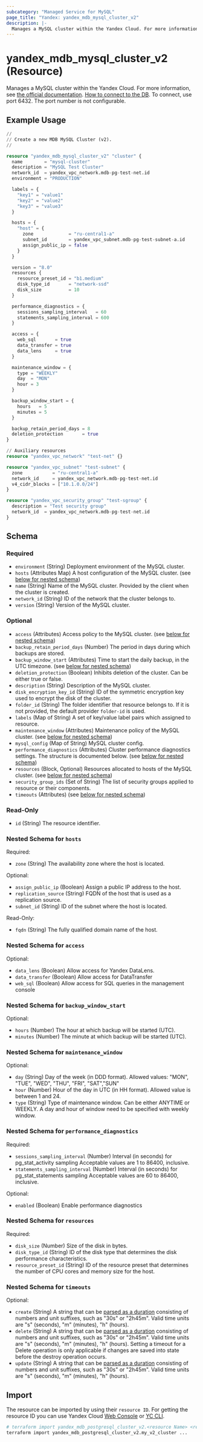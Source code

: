 ```yaml
---
subcategory: "Managed Service for MySQL"
page_title: "Yandex: yandex_mdb_mysql_cluster_v2"
description: |-
  Manages a MySQL cluster within the Yandex Cloud. For more information, see the official documentation https://cloud.yandex.com/docs/managed-mysql/. How to connect to the DB https://yandex.cloud/docs/managed-mysql/quickstart#connect. To connect, use port 6432. The port number is not configurable.
---
```


# yandex_mdb_mysql_cluster_v2 (Resource)

Manages a MySQL cluster within the Yandex Cloud. For more information, see [the official documentation](https://cloud.yandex.com/docs/managed-mysql/). [How to connect to the DB](https://yandex.cloud/docs/managed-mysql/quickstart#connect). To connect, use port 6432. The port number is not configurable.

## Example Usage

```terraform
//
// Create a new MDB MySQL Cluster (v2).
//

resource "yandex_mdb_mysql_cluster_v2" "cluster" {
  name        = "mysql-cluster"
  description = "MySQL Test Cluster"
  network_id  = yandex_vpc_network.mdb-pg-test-net.id
  environment = "PRODUCTION"

  labels = {
    "key1" = "value1"
    "key2" = "value2"
    "key3" = "value3"
  }

  hosts = {
    "host" = {
      zone             = "ru-central1-a"
      subnet_id        = yandex_vpc_subnet.mdb-pg-test-subnet-a.id
      assign_public_ip = false
    }
  }

  version = "8.0"
  resources {
    resource_preset_id = "b1.medium"
    disk_type_id       = "network-ssd"
    disk_size          = 10
  }

  performance_diagnostics = {
    sessions_sampling_interval   = 60
    statements_sampling_interval = 600
  }

  access = {
    web_sql       = true
    data_transfer = true
    data_lens     = true
  }

  maintenance_window = {
    type = "WEEKLY"
    day  = "MON"
    hour = 3
  }

  backup_window_start = {
    hours   = 5
    minutes = 5
  }

  backup_retain_period_days = 8
  deletion_protection       = true
}

// Auxiliary resources
resource "yandex_vpc_network" "test-net" {}

resource "yandex_vpc_subnet" "test-subnet" {
  zone           = "ru-central1-a"
  network_id     = yandex_vpc_network.mdb-pg-test-net.id
  v4_cidr_blocks = ["10.1.0.0/24"]
}

resource "yandex_vpc_security_group" "test-sgroup" {
  description = "Test security group"
  network_id  = yandex_vpc_network.mdb-pg-test-net.id
}
```

<!-- schema generated by tfplugindocs -->
## Schema

### Required

- `environment` (String) Deployment environment of the MySQL cluster.
- `hosts` (Attributes Map) A host configuration of the MySQL cluster. (see [below for nested schema](#nestedatt--hosts))
- `name` (String) Name of the MySQL cluster. Provided by the client when the cluster is created.
- `network_id` (String) ID of the network that the cluster belongs to.
- `version` (String) Version of the MySQL cluster.

### Optional

- `access` (Attributes) Access policy to the MySQL cluster. (see [below for nested schema](#nestedatt--access))
- `backup_retain_period_days` (Number) The period in days during which backups are stored.
- `backup_window_start` (Attributes) Time to start the daily backup, in the UTC timezone. (see [below for nested schema](#nestedatt--backup_window_start))
- `deletion_protection` (Boolean) Inhibits deletion of the cluster. Can be either true or false.
- `description` (String) Description of the MySQL cluster.
- `disk_encryption_key_id` (String) ID of the symmetric encryption key used to encrypt the disk of the cluster.
- `folder_id` (String) The folder identifier that resource belongs to. If it is not provided, the default provider `folder-id` is used.
- `labels` (Map of String) A set of key/value label pairs which assigned to resource.
- `maintenance_window` (Attributes) Maintenance policy of the MySQL cluster. (see [below for nested schema](#nestedatt--maintenance_window))
- `mysql_config` (Map of String) MySQL cluster config.
- `performance_diagnostics` (Attributes) Cluster performance diagnostics settings. The structure is documented below. (see [below for nested schema](#nestedatt--performance_diagnostics))
- `resources` (Block, Optional) Resources allocated to hosts of the MySQL cluster. (see [below for nested schema](#nestedblock--resources))
- `security_group_ids` (Set of String) The list of security groups applied to resource or their components.
- `timeouts` (Attributes) (see [below for nested schema](#nestedatt--timeouts))

### Read-Only

- `id` (String) The resource identifier.

<a id="nestedatt--hosts"></a>
### Nested Schema for `hosts`

Required:

- `zone` (String) The availability zone where the host is located.

Optional:

- `assign_public_ip` (Boolean) Assign a public IP address to the host.
- `replication_source` (String) FQDN of the host that is used as a replication source.
- `subnet_id` (String) ID of the subnet where the host is located.

Read-Only:

- `fqdn` (String) The fully qualified domain name of the host.


<a id="nestedatt--access"></a>
### Nested Schema for `access`

Optional:

- `data_lens` (Boolean) Allow access for Yandex DataLens.
- `data_transfer` (Boolean) Allow access for DataTransfer
- `web_sql` (Boolean) Allow access for SQL queries in the management console


<a id="nestedatt--backup_window_start"></a>
### Nested Schema for `backup_window_start`

Optional:

- `hours` (Number) The hour at which backup will be started (UTC).
- `minutes` (Number) The minute at which backup will be started (UTC).


<a id="nestedatt--maintenance_window"></a>
### Nested Schema for `maintenance_window`

Optional:

- `day` (String) Day of the week (in DDD format). Allowed values: "MON", "TUE", "WED", "THU", "FRI", "SAT","SUN"
- `hour` (Number) Hour of the day in UTC (in HH format). Allowed value is between 1 and 24.
- `type` (String) Type of maintenance window. Can be either ANYTIME or WEEKLY. A day and hour of window need to be specified with weekly window.


<a id="nestedatt--performance_diagnostics"></a>
### Nested Schema for `performance_diagnostics`

Required:

- `sessions_sampling_interval` (Number) Interval (in seconds) for pg_stat_activity sampling Acceptable values are 1 to 86400, inclusive.
- `statements_sampling_interval` (Number) Interval (in seconds) for pg_stat_statements sampling Acceptable values are 60 to 86400, inclusive.

Optional:

- `enabled` (Boolean) Enable performance diagnostics


<a id="nestedblock--resources"></a>
### Nested Schema for `resources`

Required:

- `disk_size` (Number) Size of the disk in bytes.
- `disk_type_id` (String) ID of the disk type that determines the disk performance characteristics.
- `resource_preset_id` (String) ID of the resource preset that determines the number of CPU cores and memory size for the host.


<a id="nestedatt--timeouts"></a>
### Nested Schema for `timeouts`

Optional:

- `create` (String) A string that can be [parsed as a duration](https://pkg.go.dev/time#ParseDuration) consisting of numbers and unit suffixes, such as "30s" or "2h45m". Valid time units are "s" (seconds), "m" (minutes), "h" (hours).
- `delete` (String) A string that can be [parsed as a duration](https://pkg.go.dev/time#ParseDuration) consisting of numbers and unit suffixes, such as "30s" or "2h45m". Valid time units are "s" (seconds), "m" (minutes), "h" (hours). Setting a timeout for a Delete operation is only applicable if changes are saved into state before the destroy operation occurs.
- `update` (String) A string that can be [parsed as a duration](https://pkg.go.dev/time#ParseDuration) consisting of numbers and unit suffixes, such as "30s" or "2h45m". Valid time units are "s" (seconds), "m" (minutes), "h" (hours).

## Import

The resource can be imported by using their `resource ID`. For getting the resource ID you can use Yandex Cloud [Web Console](https://console.yandex.cloud) or [YC CLI](https://yandex.cloud/docs/cli/quickstart).

```bash
# terraform import yandex_mdb_postgresql_cluster_v2.<resource Name> <resource Id>
terraform import yandex_mdb_postgresql_cluster_v2.my_v2_cluster ...
```
